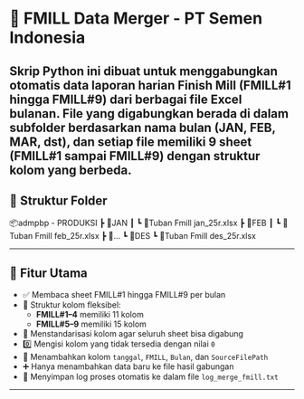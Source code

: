 # 🚀 FMILL Data Merger - PT Semen Indonesia

Skrip Python ini dibuat untuk menggabungkan otomatis data laporan harian Finish Mill (FMILL#1 hingga FMILL#9) dari berbagai file Excel bulanan. File yang digabungkan berada di dalam subfolder berdasarkan nama bulan (JAN, FEB, MAR, dst), dan setiap file memiliki 9 sheet (FMILL#1 sampai FMILL#9) dengan struktur kolom yang berbeda.
---

## 📁 Struktur Folder
📦admpbp - PRODUKSI
┣ 📂JAN
┃ ┗ 📄Tuban Fmill jan_25r.xlsx
┣ 📂FEB
┃ ┗ 📄Tuban Fmill feb_25r.xlsx
┣ 📂...
┗ 📂DES
┗ 📄Tuban Fmill des_25r.xlsx


---

## 📌 Fitur Utama

- ✅ Membaca sheet FMILL#1 hingga FMILL#9 per bulan
- 🔁 Struktur kolom fleksibel:
  - **FMILL#1–4** memiliki 11 kolom
  - **FMILL#5–9** memiliki 15 kolom
- 🧩 Menstandarisasi kolom agar seluruh sheet bisa digabung
- 0️⃣ Mengisi kolom yang tidak tersedia dengan nilai `0`
- 📅 Menambahkan kolom `tanggal`, `FMILL`, `Bulan`, dan `SourceFilePath`
- ➕ Hanya menambahkan data baru ke file hasil gabungan
- 📝 Menyimpan log proses otomatis ke dalam file `log_merge_fmill.txt`

---


